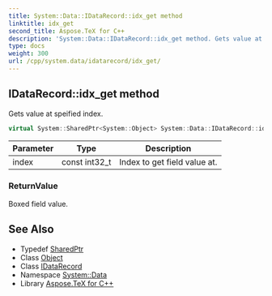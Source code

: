 ```yaml
---
title: System::Data::IDataRecord::idx_get method
linktitle: idx_get
second_title: Aspose.TeX for C++
description: 'System::Data::IDataRecord::idx_get method. Gets value at speified index in C++.'
type: docs
weight: 300
url: /cpp/system.data/idatarecord/idx_get/
---
```

## IDataRecord::idx_get method


Gets value at speified index.

```cpp
virtual System::SharedPtr<System::Object> System::Data::IDataRecord::idx_get(const int32_t index)=0
```


| Parameter | Type | Description |
| --- | --- | --- |
| index | const int32_t | Index to get field value at. |

### ReturnValue

Boxed field value.

## See Also

* Typedef [SharedPtr](../../../system/sharedptr/)
* Class [Object](../../../system/object/)
* Class [IDataRecord](../)
* Namespace [System::Data](../../)
* Library [Aspose.TeX for C++](../../../)
